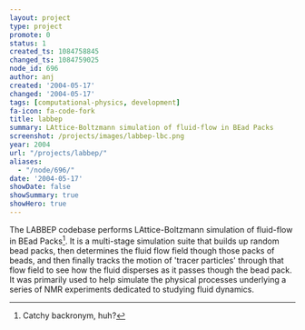 ```yaml
---
layout: project
type: project
promote: 0
status: 1
created_ts: 1084758845
changed_ts: 1084759025
node_id: 696
author: anj
created: '2004-05-17'
changed: '2004-05-17'
tags: [computational-physics, development]
fa-icon: fa-code-fork
title: labbep
summary: LAttice-Boltzmann simulation of fluid-flow in BEad Packs
screenshot: /projects/images/labbep-lbc.png
year: 2004
url: "/projects/labbep/"
aliases:
  - "/node/696/"
date: '2004-05-17'
showDate: false
showSummary: true
showHero: true
---
```


The LABBEP codebase performs LAttice-Boltzmann simulation of fluid-flow in BEad Packs[^1]. It is a multi-stage simulation suite that builds up random bead packs, then determines the fluid flow field though those packs of beads, and then finally tracks the motion of 'tracer particles' through that flow field to see how the fluid disperses as it passes though the bead pack.  It was primarily used to help simulate the physical processes underlying a series of NMR experiments dedicated to studying fluid dynamics.

[^1]: Catchy backronym, huh?
